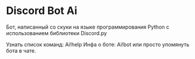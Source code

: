 # Discord Bot Ai
Бот, написанный со скуки на языке программирования Python с использованием библиотеки Discord.py

Узнать список команд: Ai!help
Инфа о боте: Ai!bot или просто упомянуть бота в чате.
